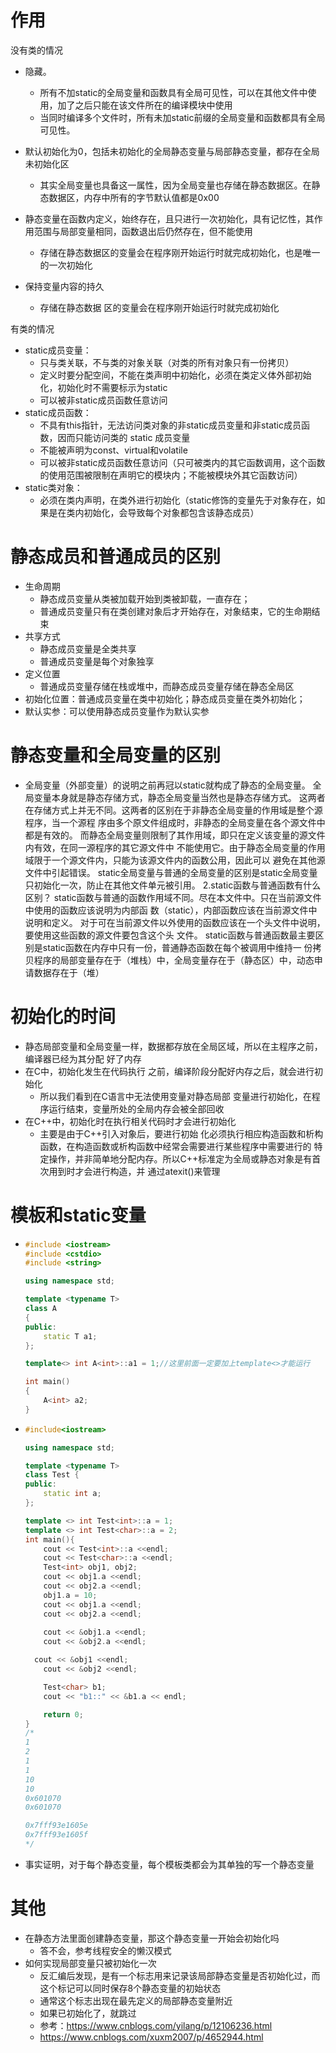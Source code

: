 # 作用

没有类的情况

- 隐藏。
  - 所有不加static的全局变量和函数具有全局可见性，可以在其他文件中使用，加了之后只能在该文件所在的编译模块中使用
  - 当同时编译多个文件时，所有未加static前缀的全局变量和函数都具有全局可见性。

- 默认初始化为0，包括未初始化的全局静态变量与局部静态变量，都存在全局未初始化区
  - 其实全局变量也具备这一属性，因为全局变量也存储在静态数据区。在静态数据区，内存中所有的字节默认值都是0x00
- 静态变量在函数内定义，始终存在，且只进行一次初始化，具有记忆性，其作用范围与局部变量相同，函数退出后仍然存在，但不能使用
  - 存储在静态数据区的变量会在程序刚开始运行时就完成初始化，也是唯一的一次初始化
- 保持变量内容的持久
  - 存储在静态数据 区的变量会在程序刚开始运行时就完成初始化




有类的情况

- static成员变量：
  - 只与类关联，不与类的对象关联（对类的所有对象只有一份拷贝）
  - 定义时要分配空间，不能在类声明中初始化，必须在类定义体外部初始化，初始化时不需要标示为static
  - 可以被非static成员函数任意访问
- static成员函数：
  - 不具有this指针，无法访问类对象的非static成员变量和非static成员函数，因而只能访问类的 static 成员变量
  - 不能被声明为const、virtual和volatile
  - 可以被非static成员函数任意访问（只可被类内的其它函数调用，这个函数的使用范围被限制在声明它的模块内；不能被模块外其它函数访问）
- static类对象：
  - 必须在类内声明，在类外进行初始化（static修饰的变量先于对象存在，如果是在类内初始化，会导致每个对象都包含该静态成员）





# 静态成员和普通成员的区别

- 生命周期
  - 静态成员变量从类被加载开始到类被卸载，一直存在；
  - 普通成员变量只有在类创建对象后才开始存在，对象结束，它的生命期结束
- 共享方式
  - 静态成员变量是全类共享
  - 普通成员变量是每个对象独享
- 定义位置
  - 普通成员变量存储在栈或堆中，而静态成员变量存储在静态全局区
- 初始化位置：普通成员变量在类中初始化；静态成员变量在类外初始化；
- 默认实参：可以使用静态成员变量作为默认实参





# 静态变量和全局变量的区别

- 全局变量（外部变量）的说明之前再冠以static就构成了静态的全局变量。 全局变量本身就是静态存储方式，静态全局变量当然也是静态存储方式。 这两者在存储方式上并无不同。这两者的区别在于非静态全局变量的作用域是整个源程序，当一个源程 序由多个原文件组成时，非静态的全局变量在各个源文件中都是有效的。 而静态全局变量则限制了其作用域，即只在定义该变量的源文件内有效，在同一源程序的其它源文件中 不能使用它。由于静态全局变量的作用域限于一个源文件内，只能为该源文件内的函数公用，因此可以 避免在其他源文件中引起错误。 static全局变量与普通的全局变量的区别是static全局变量只初始化一次，防止在其他文件单元被引用。 2.static函数与普通函数有什么区别？ static函数与普通的函数作用域不同。尽在本文件中。只在当前源文件中使用的函数应该说明为内部函 数（static），内部函数应该在当前源文件中说明和定义。 对于可在当前源文件以外使用的函数应该在一个头文件中说明，要使用这些函数的源文件要包含这个头 文件。 static函数与普通函数最主要区别是static函数在内存中只有一份，普通静态函数在每个被调用中维持一 份拷贝程序的局部变量存在于（堆栈）中，全局变量存在于（静态区）中，动态申请数据存在于（堆）





# 初始化的时间

- 静态局部变量和全局变量一样，数据都存放在全局区域，所以在主程序之前，编译器已经为其分配 好了内存
- 在C中，初始化发生在代码执行 之前，编译阶段分配好内存之后，就会进行初始化
  - 所以我们看到在C语言中无法使用变量对静态局部 变量进行初始化，在程序运行结束，变量所处的全局内存会被全部回收
- 在C++中，初始化时在执行相关代码时才会进行初始化
  - 主要是由于C++引入对象后，要进行初始 化必须执行相应构造函数和析构函数，在构造函数或析构函数中经常会需要进行某些程序中需要进行的 特定操作，并非简单地分配内存。所以C++标准定为全局或静态对象是有首次用到时才会进行构造，并 通过atexit()来管理





# 模板和static变量

- ```cpp
  #include <iostream>
  #include <cstdio>
  #include <string>
  
  using namespace std;
  
  template <typename T>
  class A
  {
  public:
      static T a1;
  };
  
  template<> int A<int>::a1 = 1;//这里前面一定要加上template<>才能运行
  
  int main()
  {
      A<int> a2;
  }
  ```

- ```cpp
  #include<iostream>
  
  using namespace std;
  
  template <typename T>
  class Test {
  public:
      static int a;
  };
  
  template <> int Test<int>::a = 1;
  template <> int Test<char>::a = 2;
  int main(){
      cout << Test<int>::a <<endl;
      cout << Test<char>::a <<endl;
      Test<int> obj1, obj2;
      cout << obj1.a <<endl;
      cout << obj2.a <<endl;
      obj1.a = 10;
      cout << obj1.a <<endl;
      cout << obj2.a <<endl;
      
      cout << &obj1.a <<endl;
      cout << &obj2.a <<endl;
  
  	cout << &obj1 <<endl;
      cout << &obj2 <<endl;
  
      Test<char> b1;
      cout << "b1::" << &b1.a << endl;
  
      return 0;
  }
  /*
  1
  2
  1
  1
  10
  10
  0x601070
  0x601070
  
  0x7fff93e1605e
  0x7fff93e1605f
  */
  
  ```

- 事实证明，对于每个静态变量，每个模板类都会为其单独的写一个静态变量





# 其他

- 在静态方法里面创建静态变量，那这个静态变量一开始会初始化吗
  - 答不会，参考线程安全的懒汉模式
- 如何实现局部变量只被初始化一次
  - 反汇编后发现，是有一个标志用来记录该局部静态变量是否初始化过，而这个标记可以同时保存8个静态变量的初始状态
  - 通常这个标志出现在最先定义的局部静态变量附近
  - 如果已初始化了，就跳过
  - 参考：https://www.cnblogs.com/yilang/p/12106236.html
  - https://www.cnblogs.com/xuxm2007/p/4652944.html